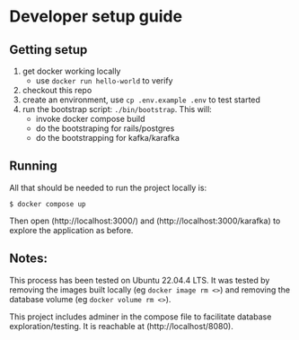 # Developer setup guide
## Getting setup
1. get docker working locally
   * use `docker run hello-world` to verify
1. checkout this repo
1. create an environment, use `cp .env.example .env` to test started
1. run the bootstrap script: `./bin/bootstrap`.  This will:
   * invoke docker compose build
   * do the bootstraping for rails/postgres
   * do the bootstrapping for kafka/karafka
## Running
All that should be needed to run the project locally is:
```shell
$ docker compose up
```

Then open (http://localhost:3000/) and (http://localhost:3000/karafka) to explore the application as before.

## Notes:
This process has been tested on Ubuntu 22.04.4 LTS. It was tested by removing the images built locally (eg `docker image rm <>`) and removing the database volume (eg `docker volume rm <>`). 

This project includes adminer in the compose file to facilitate database exploration/testing. It is reachable at (http://localhost/8080).
